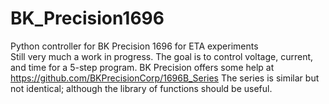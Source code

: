 # BK_Precision1696
Python controller for BK Precision 1696 for ETA experiments  
Still very much a work in progress.  The goal is to control voltage, current, and time for a 5-step program.  BK Precision offers some help at https://github.com/BKPrecisionCorp/1696B_Series   The series is similar but not identical; although the library of functions should be useful.
